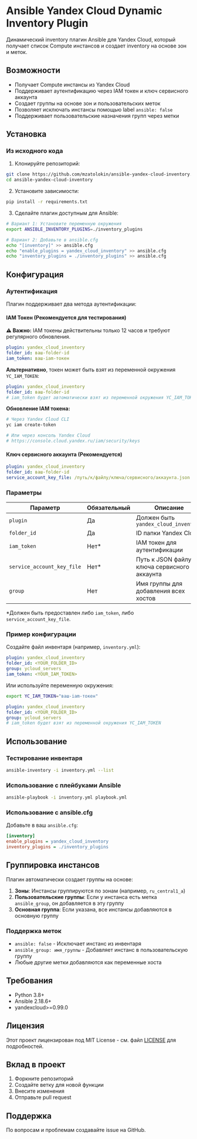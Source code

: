 # Ansible Yandex Cloud Dynamic Inventory Plugin

Динамический inventory плагин  Ansible для Yandex Cloud, который получает список Compute инстансов и создает inventory на основе зон и меток.

## Возможности

- Получает Compute инстансы из Yandex Cloud
- Поддерживает аутентификацию через IAM токен и ключ сервисного аккаунта
- Создает группы на основе зон и пользовательских меток
- Позволяет исключать инстансы помощью label `ansible: false`
- Поддерживает пользовательские назначения групп через метки

## Установка

### Из исходного кода

1. Клонируйте репозиторий:
```bash
git clone https://github.com/mzatolokin/ansible-yandex-cloud-inventory.git
cd ansible-yandex-cloud-inventory
```

2. Установите зависимости:
```bash
pip install -r requirements.txt
```

3. Сделайте плагин доступным для Ansible:
```bash
# Вариант 1: Установите переменную окружения
export ANSIBLE_INVENTORY_PLUGINS=./inventory_plugins

# Вариант 2: Добавьте в ansible.cfg
echo "[inventory]" >> ansible.cfg
echo "enable_plugins = yandex_cloud_inventory" >> ansible.cfg
echo "inventory_plugins = ./inventory_plugins" >> ansible.cfg
```

## Конфигурация

### Аутентификация

Плагин поддерживает два метода аутентификации:

#### IAM Токен (Рекомендуется для тестирования)

**⚠️ Важно:** IAM токены действительны только 12 часов и требуют регулярного обновления.

```yaml
plugin: yandex_cloud_inventory
folder_id: ваш-folder-id
iam_token: ваш-iam-токен
```

**Альтернативно**, токен может быть взят из переменной окружения `YC_IAM_TOKEN`:

```yaml
plugin: yandex_cloud_inventory
folder_id: ваш-folder-id
# iam_token будет автоматически взят из переменной окружения YC_IAM_TOKEN
```

**Обновление IAM токена:**
```bash
# Через Yandex Cloud CLI
yc iam create-token

# Или через консоль Yandex Cloud
# https://console.cloud.yandex.ru/iam/security/keys
```

#### Ключ сервисного аккаунта (Рекомендуется)

```yaml
plugin: yandex_cloud_inventory
folder_id: ваш-folder-id
service_account_key_file: /путь/к/файлу/ключа/сервисного/аккаунта.json
```

### Параметры

| Параметр | Обязательный | Описание |
|----------|--------------|----------|
| `plugin` | Да | Должен быть `yandex_cloud_inventory` |
| `folder_id` | Да | ID папки Yandex Cloud |
| `iam_token` | Нет* | IAM токен для аутентификации |
| `service_account_key_file` | Нет* | Путь к JSON файлу ключа сервисного аккаунта |
| `group` | Нет | Имя группы для добавления всех хостов |

*Должен быть предоставлен либо `iam_token`, либо `service_account_key_file`.

### Пример конфигурации

Создайте файл инвентаря (например, `inventory.yml`):

```yaml
plugin: yandex_cloud_inventory
folder_id: <YOUR_FOLDER_ID>
group: ycloud_servers
iam_token: <YOUR_IAM_TOKEN>
```

Или используйте переменную окружения:

```bash
export YC_IAM_TOKEN="ваш-iam-токен"
```

```yaml
plugin: yandex_cloud_inventory
folder_id: <YOUR_FOLDER_ID>
group: ycloud_servers
# iam_token будет взят из переменной окружения YC_IAM_TOKEN
```

## Использование

### Тестирование инвентаря

```bash
ansible-inventory -i inventory.yml --list
```

### Использование с плейбуками Ansible

```bash
ansible-playbook -i inventory.yml playbook.yml
```

### Использование с ansible.cfg

Добавьте в ваш `ansible.cfg`:

```ini
[inventory]
enable_plugins = yandex_cloud_inventory
inventory_plugins = ./inventory_plugins
```

## Группировка инстансов

Плагин автоматически создает группы на основе:

1. **Зоны**: Инстансы группируются по зонам (например, `ru_central1_a`)
2. **Пользовательские группы**: Если у инстанса есть метка `ansible_group`, он добавляется в эту группу
3. **Основная группа**: Если указана, все инстансы добавляются в основную группу

### Поддержка меток

- `ansible: false` - Исключает инстанс из инвентаря
- `ansible_group: имя_группы` - Добавляет инстанс в пользовательскую группу
- Любые другие метки добавляются как переменные хоста

## Требования

- Python 3.8+
- Ansible 2.18.6+
- yandexcloud>=0.99.0


## Лицензия

Этот проект лицензирован под MIT License - см. файл [LICENSE](LICENSE) для подробностей.

## Вклад в проект

1. Форкните репозиторий
2. Создайте ветку для новой функции
3. Внесите изменения
5. Отправьте pull request

## Поддержка

По вопросам и проблемам создавайте issue на GitHub.